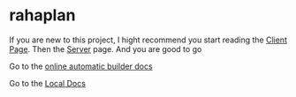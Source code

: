 # rahaplan



If you are new to this project, I hight recommend you start reading the [Client Page](client.md). Then the [Server](server.md) page. And you are good to go

Go to the [online automatic builder docs](http://rahaplan-doc.s3-website-sa-east-1.amazonaws.com)

Go to the [Local Docs](./docs/index.md)
